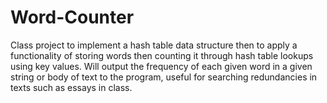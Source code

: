 # Word-Counter
Class project to implement a hash table data structure then to apply a functionality of storing words then counting it through hash table lookups using key values. Will output the frequency of each given word in a given string or body of text to the program, useful for searching redundancies in texts such as essays in class.
